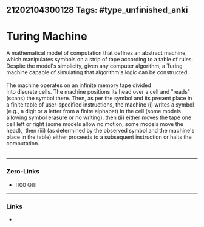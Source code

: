 21202104300128
Tags: #type_unfinished_anki 
---
# Turing Machine

A mathematical model of computation that defines an abstract machine, which manipulates symbols on a strip of tape according to a table of rules. Despite the model's simplicity, given any computer algorithm, a Turing machine capable of simulating that algorithm's logic can be constructed.<br><br>The machine operates on an infinite memory tape divided into discrete cells. The machine positions its head over a cell and "reads" (scans) the symbol there. Then, as per the symbol and its present place in a finite table of user-specified instructions, the machine (i) writes a symbol (e.g., a digit or a letter from a finite alphabet) in the cell (some models allowing symbol erasure or no writing), then (ii) either moves the tape one cell left or right (some models allow no motion, some models move the head),  then (iii) (as determined by the observed symbol and the machine's place in the table) either proceeds to a subsequent instruction or halts the computation.<br><br>

---
### Zero-Links
- [[00 QI]]
---
### Links
-
